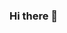 ### Hi there 👋

<!--
**AbdullaElshourbagy/AbdullaElshourbagy** is a ✨ _special_ ✨ repository because its `README.md` (this file) appears on your GitHub profile.

Here are some ideas to get you started:

- 🔭 I’m currently working on ... TE Data On IBM Integration Bus.
- 🌱 I’m currently learning ... Data Science and Machine Learning.
- 👯 I’m looking to collaborate on ... Any AI and Data Society.
- 🤔 I’m looking for help with ... Anybody know Data Science and AI .
- 📫 How to reach me: ... [Facebook](https://www.facebook.com/abdalla.ahmed.14019/) [Linkedin](https://www.linkedin.com/in/abdullaalshourbagy) [Email](analyst_abdulla@outlook.com)
- 😄 Nickname: ... Micky Mouse.
- ⚡ Hobbies: ... Coocking, Reading, and Discovering different cultures.
-->
